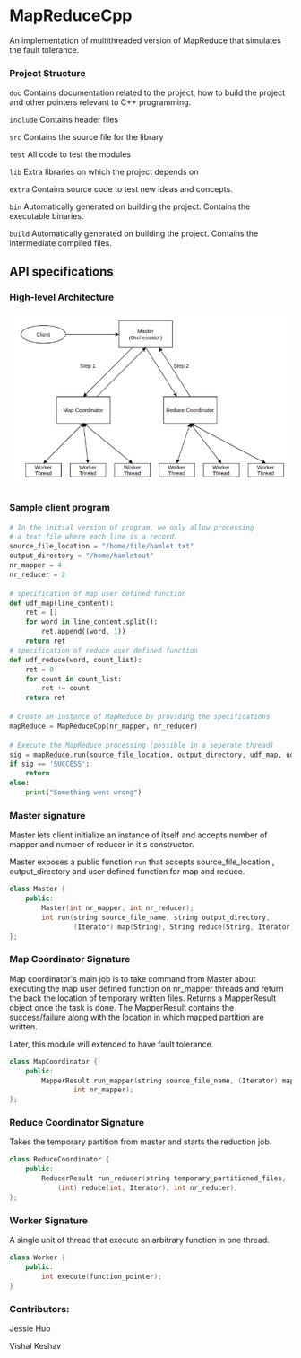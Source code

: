 # MapReduceCpp
An implementation of multithreaded version of MapReduce that simulates the fault tolerance.

### Project Structure
`doc` Contains documentation related to the project, how to build the project and other pointers relevant to C++ programming.

`include` Contains header files

`src` Contains the source file for the library

`test` All code to test the modules

`lib` Extra libraries on which the project depends on

`extra` Contains source code to test new ideas and concepts.

`bin` Automatically generated on building the project. Contains the executable binaries.

`build` Automatically generated on building the project. Contains the intermediate compiled files.


## API specifications

### High-level Architecture
![architecture](extra/DesignDiagram/high_level_design.png "High-level design")

### Sample client program

```Python
# In the initial version of program, we only allow processing 
# a text file where each line is a record.
source_file_location = "/home/file/hamlet.txt"
output_directory = "/home/hamletout"
nr_mapper = 4
nr_reducer = 2

# specification of map user defined function
def udf_map(line_content):
    ret = []
    for word in line_content.split():
        ret.append((word, 1))
    return ret
# specification of reduce user defined function
def udf_reduce(word, count_list):
    ret = 0
    for count in count_list:
        ret += count
    return ret

# Create an instance of MapReduce by providing the specifications
mapReduce = MapReduceCpp(nr_mapper, nr_reducer)

# Execute the MapReduce processing (possible in a seperate thread)
sig = mapReduce.run(source_file_location, output_directory, udf_map, udf_reduce)
if sig == 'SUCCESS':
    return
else:
    print("Something went wrong")
```

### Master signature
Master lets client initialize an instance of itself and accepts number of mapper
and number of reducer in it's constructor.

Master exposes a public function `run` that accepts source_file_location
, output_directory and user defined function for map and reduce.

```C++
class Master {
    public:
        Master(int nr_mapper, int nr_reducer);
        int run(string source_file_name, string output_directory,
                (Iterator) map(String), String reduce(String, Iterator));
};
```

### Map Coordinator Signature
Map coordinator's main job is to take command from Master about executing the
map user defined function on nr_mapper threads and return the back the location
of temporary written files. Returns a MapperResult object once the task is done.
The MapperResult contains the success/failure along with the location in which
mapped partition are written.

Later, this module will extended to have fault tolerance.

```C++
class MapCoordinator {
    public:
        MapperResult run_mapper(string source_file_name, (Iterator) map(String),
                int nr_mapper);
};
```

### Reduce Coordinator Signature
Takes the temporary partition from master and starts the reduction job.

```C++
class ReduceCoordinator {
    public:
        ReducerResult run_reducer(string temporary_partitioned_files, 
            (int) reduce(int, Iterator), int nr_reducer);
};
```

### Worker Signature
A single unit of thread that execute an arbitrary function in one thread.

```C++
class Worker {
    public:
        int execute(function_pointer);
}
```

### Contributors:
Jessie Huo

Vishal Keshav